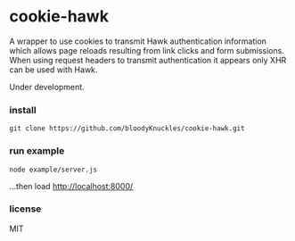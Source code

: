 # cookie-hawk

A wrapper to use cookies to transmit Hawk authentication information which allows 
page reloads resulting from link clicks and form submissions. When using request 
headers to transmit authentication it appears only XHR can be used with Hawk.

Under development.

### install
```
git clone https://github.com/bloodyKnuckles/cookie-hawk.git
```

### run example
```
node example/server.js
```
...then load [http://localhost:8000/](http://localhost:8000/)

### license

MIT
